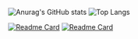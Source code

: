 ![Anurag's GitHub stats](https://github-readme-stats.vercel.app/api?username=JSOMariano&count_private=true&theme=dracula&show_icons=true)
![Top Langs](https://github-readme-stats.vercel.app/api/top-langs/?username=JSOMariano&theme=dracula)

[![Readme Card](https://github-readme-stats.vercel.app/api/pin/?username=JSOMariano&repo=api-graphql&show_owner=true)](https://github.com/futirstanjo/api-graphql)
[![Readme Card](https://github-readme-stats.vercel.app/api/pin/?username=JSOMariano&repo=api-restify&show_owner=true)](https://github.com/futirstanjo/api-restify)

